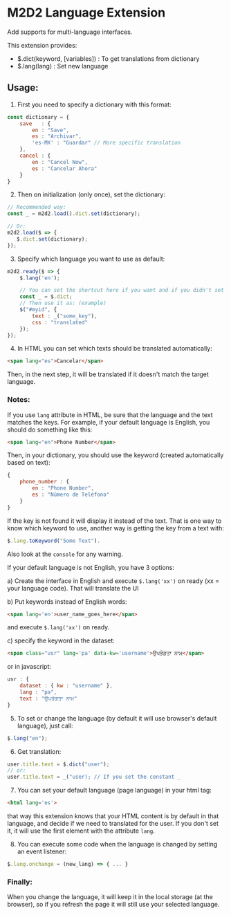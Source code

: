 # M2D2 Language Extension

Add supports for multi-language interfaces.

This extension provides:

* $.dict(keyword, [variables])  : To get translations from dictionary
* $.lang(lang)                  : Set new language

## Usage:
1) First you need to specify a dictionary with this format:
```js
const dictionary = {
    save   : {
        en : "Save",
        es : "Archivar",
        'es-MX' : "Guardar" // More specific translation
    },
    cancel : {
        en : "Cancel Now",
        es : "Cancelar Ahora"
    }
}
```

2) Then on initialization (only once), set the dictionary:
```js
// Recommended way:
const _ = m2d2.load().dict.set(dictionary);

// Or:
m2d2.load($ => {
   $.dict.set(dictionary);
});
```

3) Specify which language you want to use as default:
```js
m2d2.ready($ => {
    $.lang('en');

    // You can set the shortcut here if you want and if you didn't set it before:
    const _ = $.dict;
    // Then use it as: (example)
    $("#myid", {
        text : _("some_key"),
        css : "translated"
    });
});
```

4) In HTML you can set which texts should be translated automatically:
```html
<span lang="es">Cancelar</span>
```       
Then, in the next step, it will be translated if it doesn't match the target language.

### Notes: 
If you use `lang` attribute in HTML, be sure that the language and the text matches the keys. 
For example, if your default language is English, you should do something like this:
```html
<span lang="en">Phone Number</span>
```

Then, in your dictionary, you should use the keyword (created automatically based on text):
```js
{
    phone_number : {
        en : "Phone Number",
        es : "Número de Teléfono"
    }
}
```
If the key is not found it will display it instead of the text. 
That is one way to know which keyword to use, another way
is getting the key from a text with: 
```js
$.lang.toKeyword("Some Text").
```
Also look at the `console` for any warning.

If your default language is not English, you have 3 options:

a) Create the interface in English and execute `$.lang('xx')` on ready (xx = your language code). That will translate the UI

b) Put keywords instead of English words:
```html
<span lang='en'>user_name_goes_here</span>
```
and execute `$.lang('xx')` on ready.

c) specify the keyword in the dataset: 
```html
<span class="usr" lang='pa' data-kw='username'>ਉਪਭੋਗਤਾ ਨਾਮ</span>
```
or in javascript:
```js
usr : {
    dataset : { kw : "username" },
    lang : "pa",
    text : "ਉਪਭੋਗਤਾ ਨਾਮ"
}
```

5) To set or change the language (by default it will use browser's default language), just call:
```js 
$.lang("en");
```

6) Get translation:
```js
user.title.text = $.dict("user");
// or:
user.title.text = _("user); // If you set the constant _
```

7) You can set your default language (page language) in your html tag:
```html
<html lang='es'>
```
that way this extension knows that your HTML content is by default in that language, 
and decide if we need to translated for the user.
If you don't set it, it will use the first element with the attribute `lang`.

8) You can execute some code when the language is changed by setting an event listener:
```js
$.lang.onchange = (new_lang) => { ... }
```

### Finally:
When you change the language, it will keep it in the local storage (at the browser),  so
if you refresh the page it will still use your selected language.
